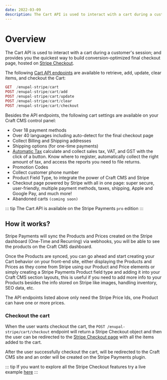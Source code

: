 ```yaml
---
date: 2022-03-09
description: The Cart API is used to interact with a cart during a customer's session; and provides you the quickest way to build conversion-optimized final checkout page, hosted on Stripe Checkout
---
```


# Overview

The Cart API is used to interact with a cart during a customer's session; and provides you the quickest way to build conversion-optimized final checkout page, hosted on [Stripe Checkout](https://stripe.com/docs/payments/checkout).

The following [Cart API endpoints](/stripe-payments/cart/api-endpoints) are available to retrieve, add, update, clear items, and checkout the Cart:

```php Endpoints
GET  /enupal-stripe/cart
POST /enupal-stripe/cart/add
POST /enupal-stripe/cart/update
POST /enupal-stripe/cart/clear
POST /enupal-stripe/cart/checkout
```

Besides the API endpoints, the following cart settings are available on your Craft CMS control panel:

- Over 18 payment methods
- Over 40 languages including auto-detect for the final checkout page
- Collect Billing and Shipping addresses
- Shipping options (for one-time payments)
- [Automatic Tax](https://stripe.com/tax) calculate and collect sales tax, VAT, and GST with the click of a button. Know where to register, automatically collect the right amount of tax, and access the reports you need to file returns.
- Promotion Codes
- Collect customer phone number
- Product Field Type, to integrate the power of Craft CMS and Stripe
- Checkout page powered by Stripe with all in one page: super secure, user-friendly, multiple payment methods, taxes, shipping, Apple and Google Pay, and much more!
- Abandoned carts `(coming soon)`

::: tip
The Cart API is available on the Stripe Payments `pro` edition
:::

## How it works?

Stripe Payments will sync the Products and Prices created on the Stripe dashboard (One-Time and Recurring) via webhooks, you will be able to see the products on the Craft CMS dashboard.

Once the Products are synced, you can go ahead and start creating your Cart behavior on your front-end site, either displaying the Products and Prices as they come from Stripe using our Product and Price elements or simply creating a Stripe Payments Product field type and adding it into your Craft CMS section layouts, this is useful if you need to add more info to your Products besides the info stored on Stripe like images, handling inventory, SEO data, etc.

The API endpoints listed above only need the Stripe Price Ids, one Product can have one or more prices.

### Checkout the cart

When the user wants checkout the cart, the `POST /enupal-stripe/cart/checkout` endpoint will return a Stripe Checkout object and then the user can be redirected to the [Stripe Checkout page](https://stripe.com/payments/checkout) with all the items added to the cart.

After the user successfully checkout the cart, will be redirected to the Craft CMS site and an order will be created on the Stripe Payments plugin.

::: tip
If you want to explore all the Stripe Checkout features try a live example [here](https://checkout.stripe.dev/)
:::
 
 


